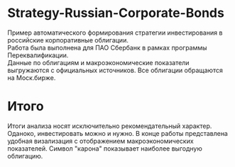 # Strategy-Russian-Corporate-Bonds
Пример автоматического формирования стратегии инвестирования в российские корпоративные облигации.  
Работа была выполнена для ПАО Сбербанк в рамках программы Переквалификации.  
Данные по облигациям и макроэкономические показатели выгружаются с официальных источников. Все облигации обращаются на Моск.бирже.  

# Итого
Итоги анализа носят исключительно рекомендательный характер. Оданоко, инвестировать можно и нужно.
В конце работы представлена удобная визализация с отображением макроэкономических показателей. Символ "карона" показывает наиболее выгодную облигацию.
